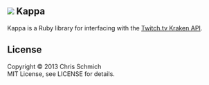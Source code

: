 ## <img src="http://static-cdn.jtvnw.net/jtv_user_pictures/chansub-global-emoticon-ddc6e3a8732cb50f-25x28.png" /> Kappa

Kappa is a Ruby library for interfacing with the [Twitch.tv Kraken API](https://github.com/justintv/Twitch-API).

## License

Copyright &copy; 2013 Chris Schmich
<br />
MIT License, see LICENSE for details.
